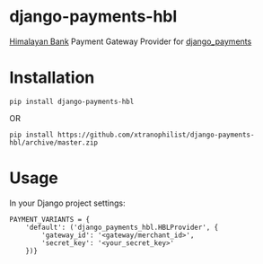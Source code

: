 # django-payments-hbl

[Himalayan Bank](https://himalayanbank.com/hbl-introduces-enhanced-e-commerce-payment-gateway) Payment Gateway Provider for [django_payments](https://django-payments.readthedocs.org/)


Installation
========================

```
pip install django-payments-hbl
```

OR

```
pip install https://github.com/xtranophilist/django-payments-hbl/archive/master.zip
```


Usage
==============

In your Django project settings:

```
PAYMENT_VARIANTS = {
    'default': ('django_payments_hbl.HBLProvider', {
        'gateway_id': '<gateway/merchant_id>',
        'secret_key': '<your_secret_key>'
    })}
```



